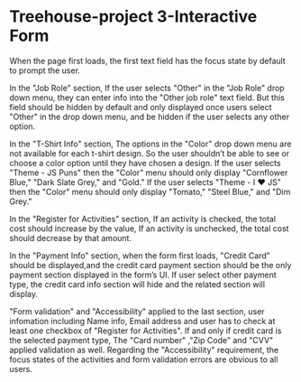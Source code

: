 # Treehouse-project 3-Interactive Form
When the page first loads, the first text field has the focus state by default to prompt the user. 

In the "Job Role" section, If the user selects "Other" in the "Job Role" drop down menu, they can enter info into the "Other job role" text field. But this field should be hidden by default and only displayed once users select "Other" in the drop down menu, and be hidden if the user selects any other option.

In the "T-Shirt Info" section, The options in the "Color" drop down menu are not available for each t-shirt design. So the user shouldn’t be able to see or choose a color option until they have chosen a design.
If the user selects "Theme - JS Puns" then the "Color" menu should only display "Cornflower Blue," "Dark Slate Grey," and "Gold."
If the user selects "Theme - I ♥ JS" then the "Color" menu should only display "Tomato," "Steel Blue," and "Dim Grey."

In the "Register for Activities" section,
If an activity is checked, the total cost should increase by the value,
If an activity is unchecked, the total cost should decrease by that amount.

In the "Payment Info" section, when the form first loads, "Credit Card" should be displayed,and the credit card payment section should be the only payment section displayed in the form’s UI.
If user select other payment type, the credit card info section will hide and the related section will display.

"Form validation" and "Accessibility" applied to the last section, user infomation including Name info, Email address and user has to check at least one checkbox of  "Register for Activities".
If and only if credit card is the selected payment type, The "Card number" ,"Zip Code" and "CVV" applied validation as well.
Regarding the "Accessibility" requirement,  the focus states of the activities and form validation errors are obvious to all users.

